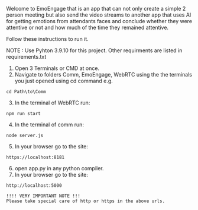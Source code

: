 Welcome to EmoEngage that is an app that can not only create a simple 2 person meeting but also send the video streams to another app that uses AI for getting emotions from attendants faces and conclude whether they were attentive or not and how much of the time they remained attentive.

Follow these instructions to run it.


NOTE : Use Pyhton 3.9.10 for this project. Other requirments are listed in requirements.txt

1. Open 3 Terminals or CMD at once.
2. Navigate to folders Comm, EmoEngage, WebRTC using the the terminals you just opened using cd command e.g.
```shell
cd Path\to\Comm
```
3. In the terminal of WebRTC run:
```shell
npm run start
```
4. In the terminal of comm run:
```shell
node server.js
```
5. In your browser go to the site: 
```shell
https://localhost:8181
```
6. open app.py in any python compiler.
7. In your browser go to the site: 
```shell
http://localhost:5000

!!!! VERY IMPORTANT NOTE !!!
Please take special care of http or https in the above urls.

